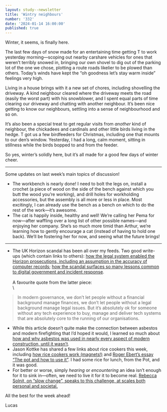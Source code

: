 ```yaml
---
layout: study--newsletter
title: 'Wintry neighbours'
number: '332'
date: '2024-01-14 16:00:00'
published: true
---
```


Winter, it seems, is finally here.

The last few days of snow made for an entertaining time getting T to work yesterday morning—scoping out nearby carshare vehicles for ones that weren’t terribly snowed in, bringing our own shovel to dig out of the parking lot of the one we chose, plotting a route roads likelier to be plowed than others. Today’s winds have kept the “oh goodness let’s stay warm inside” feelings very high. 

Living in a house brings with it a new set of chores, including shovelling the driveway. A kind neighbour cleared where the driveway meets the road (easily the worst part) with his snowblower, and I spent equal parts of time clearing our driveway and chatting with another neighbour. It’s been nice getting to know our neighbours, settling into a sense of neighbourhood and so on.

It’s also been a special treat to get regular visits from _another_ kind of neighbour, the chickadees and cardinals and other little birds living in the hedge. T got us a few birdfeeders for Christmas, including one that mounts to our den’s window. Yesterday, I had a long, calm moment, sitting in stillness while the birds bopped to and from the feeder.

So yes, winter’s solidly here, but it’s all made for a good few days of winter cheer.

***

Some updates on last week’s main topics of discussion!

- The workbench is nearly done! I need to bolt the legs on, install a crochet (a piece of wood on the side of the bench against which you butt the wood you’re working), and drill holes for workholding accessories, but the assembly is all more or less in place. Most excitingly, I can already use the bench as a bench on which to do the rest of the work—it’s awesome.
- The cat is happily inside, healthy and well! We’re calling her Pema for now—after waffling over a long list of other possible names—and enjoying her company. She’s so much more timid than Arthur, we’re learning how to gently encourage a cat (instead of having to hold one back). We’ll be fostering her for now, and seeing what the future brings!

***

- The UK Horizon scandal has been all over my feeds. Two good write-ups (which contain links to others): [how the legal system enabled the Horizon prosecutions, including an assumption in the accuracy of computer records](https://davidallengreen.com/2024/01/how-the-legal-system-made-it-so-easy-for-the-post-office-to-destroy-the-lives-of-the-sub-postmasters-and-sub-postmistresses-and-how-the-legal-system-then-made-it-so-hard-for-them-to-obtain-justice/); [how the scandal surfaces so many lessons common to digital government and incident response](https://dafyddvaughan.uk/blog/2024/horizon-it-scandal-repeating-patterns/).\
\
A favourite quote from the latter piece:\
\
> In modern governance, we don’t let people without a financial background manage finances, we don’t let people without a legal background manage legal issues. But it’s absolutely ok for someone without any tech experience to buy, manage and deliver tech systems that are absolutely core to the running of our organisations.
- While this article doesn’t quite make the connection between asbestos and modern firefighting that I’d hoped it would, I learned so much about [how and why asbestos was used in nearly every aspect of modern construction, until it wasn’t](https://worksinprogress.co/issue/the-asbestos-times/).
- Jason Kottke has shared a few links about rice cookers this week, including [how rice cookers work (magnets!)](https://kottke.org/24/01/the-clever-engineering-trick-that-allows-simple-rice-cookers-to-perfectly-cook-rice) and [Roger Ebert’s essay “The pot and how to use it”](https://www.rogerebert.com/roger-ebert/the-pot-and-how-to-use-it). I had some rice for lunch, from the Pot, and it was good.
- For better or worse, simply _hearing_ or _encountering_ an idea isn’t enough for it to sink in—often, we need to live it for it to become real. [Rebecca Solnit, on “slow change”, speaks to this challenge, at scales both personal and societal.](https://lithub.com/rebecca-solnit-slow-change-can-be-radical-change/)

All the best for the week ahead!

Lucas
